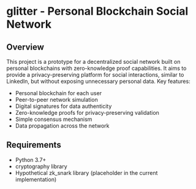 # glitter - Personal Blockchain Social Network

## Overview

This project is a prototype for a decentralized social network built on personal blockchains with zero-knowledge proof capabilities. It aims to provide a privacy-preserving platform for social interactions, similar to LinkedIn, but without exposing unnecessary personal data.
Key features:

* Personal blockchain for each user
* Peer-to-peer network simulation
* Digital signatures for data authenticity
* Zero-knowledge proofs for privacy-preserving validation
* Simple consensus mechanism
* Data propagation across the network

## Requirements

* Python 3.7+
* cryptography library
* Hypothetical zk_snark library (placeholder in the current implementation)